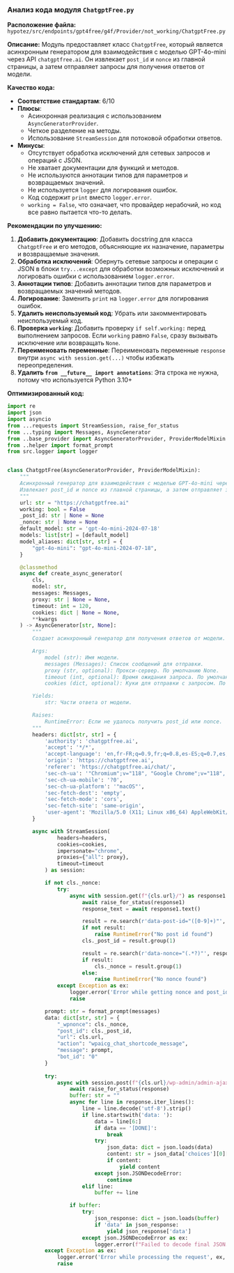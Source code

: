 ### **Анализ кода модуля `ChatgptFree.py`**

**Расположение файла:** `hypotez/src/endpoints/gpt4free/g4f/Provider/not_working/ChatgptFree.py`

**Описание:** Модуль предоставляет класс `ChatgptFree`, который является асинхронным генератором для взаимодействия с моделью GPT-4o-mini через API `chatgptfree.ai`. Он извлекает `post_id` и `nonce` из главной страницы, а затем отправляет запросы для получения ответов от модели.

**Качество кода:**
- **Соответствие стандартам**: 6/10
- **Плюсы**:
    - Асинхронная реализация с использованием `AsyncGeneratorProvider`.
    - Четкое разделение на методы.
    - Использование `StreamSession` для потоковой обработки ответов.
- **Минусы**:
    - Отсутствует обработка исключений для сетевых запросов и операций с JSON.
    - Не хватает документации для функций и методов.
    - Не используются аннотации типов для параметров и возвращаемых значений.
    - Не используется `logger` для логирования ошибок.
    - Код содержит `print` вместо `logger.error`.
    - `working = False`, что означает, что провайдер нерабочий, но код все равно пытается что-то делать.

**Рекомендации по улучшению:**

1.  **Добавить документацию**: Добавить docstring для класса `ChatgptFree` и его методов, объясняющие их назначение, параметры и возвращаемые значения.
2.  **Обработка исключений**: Обернуть сетевые запросы и операции с JSON в блоки `try...except` для обработки возможных исключений и логировать ошибки с использованием `logger.error`.
3.  **Аннотации типов**: Добавить аннотации типов для параметров и возвращаемых значений методов.
4.  **Логирование**: Заменить `print` на `logger.error` для логирования ошибок.
5.  **Удалить неиспользуемый код**: Убрать или закомментировать неиспользуемый код.
6.  **Проверка `working`**: Добавить проверку `if self.working:` перед выполнением запросов. Если `working` равно `False`, сразу вызывать исключение или возвращать `None`.
7.  **Переименовать переменные**: Переименовать переменные `response` внутри `async with session.get(...)` чтобы избежать переопределения.
8. **Удалить `from __future__ import annotations`**: Эта строка не нужна, потому что используется Python 3.10+

**Оптимизированный код:**

```python
import re
import json
import asyncio
from ...requests import StreamSession, raise_for_status
from ...typing import Messages, AsyncGenerator
from ..base_provider import AsyncGeneratorProvider, ProviderModelMixin
from ..helper import format_prompt
from src.logger import logger


class ChatgptFree(AsyncGeneratorProvider, ProviderModelMixin):
    """
    Асинхронный генератор для взаимодействия с моделью GPT-4o-mini через API chatgptfree.ai.
    Извлекает post_id и nonce из главной страницы, а затем отправляет запросы для получения ответов от модели.
    """
    url: str = "https://chatgptfree.ai"
    working: bool = False
    _post_id: str | None = None
    _nonce: str | None = None
    default_model: str = 'gpt-4o-mini-2024-07-18'
    models: list[str] = [default_model]
    model_aliases: dict[str, str] = {
        "gpt-4o-mini": "gpt-4o-mini-2024-07-18",
    }

    @classmethod
    async def create_async_generator(
        cls,
        model: str,
        messages: Messages,
        proxy: str | None = None,
        timeout: int = 120,
        cookies: dict | None = None,
        **kwargs
    ) -> AsyncGenerator[str, None]:
        """
        Создает асинхронный генератор для получения ответов от модели.

        Args:
            model (str): Имя модели.
            messages (Messages): Список сообщений для отправки.
            proxy (str, optional): Прокси-сервер. По умолчанию None.
            timeout (int, optional): Время ожидания запроса. По умолчанию 120.
            cookies (dict, optional): Куки для отправки с запросом. По умолчанию None.

        Yields:
            str: Части ответа от модели.

        Raises:
            RuntimeError: Если не удалось получить post_id или nonce.
        """
        headers: dict[str, str] = {
            'authority': 'chatgptfree.ai',
            'accept': '*/*',
            'accept-language': 'en,fr-FR;q=0.9,fr;q=0.8,es-ES;q=0.7,es;q=0.6,en-US;q=0.5,am;q=0.4,de;q=0.3',
            'origin': 'https://chatgptfree.ai',
            'referer': 'https://chatgptfree.ai/chat/',
            'sec-ch-ua': '"Chromium";v="118", "Google Chrome";v="118", "Not=A?Brand";v="99"',
            'sec-ch-ua-mobile': '?0',
            'sec-ch-ua-platform': '"macOS"',
            'sec-fetch-dest': 'empty',
            'sec-fetch-mode': 'cors',
            'sec-fetch-site': 'same-origin',
            'user-agent': 'Mozilla/5.0 (X11; Linux x86_64) AppleWebKit/537.36 (KHTML, like Gecko) Chrome/118.0.0.0 Safari/537.36',
        }

        async with StreamSession(
                headers=headers,
                cookies=cookies,
                impersonate="chrome",
                proxies={"all": proxy},
                timeout=timeout
            ) as session:

            if not cls._nonce:
                try:
                    async with session.get(f"{cls.url}/") as response1:
                        await raise_for_status(response1)
                        response_text = await response1.text()

                        result = re.search(r'data-post-id="([0-9]+)"', response_text)
                        if not result:
                            raise RuntimeError("No post id found")
                        cls._post_id = result.group(1)

                        result = re.search(r'data-nonce="(.*?)"', response_text)
                        if result:
                            cls._nonce = result.group(1)
                        else:
                            raise RuntimeError("No nonce found")
                except Exception as ex:
                    logger.error('Error while getting nonce and post_id', ex, exc_info=True)
                    raise

            prompt: str = format_prompt(messages)
            data: dict[str, str] = {
                "_wpnonce": cls._nonce,
                "post_id": cls._post_id,
                "url": cls.url,
                "action": "wpaicg_chat_shortcode_message",
                "message": prompt,
                "bot_id": "0"
            }
            
            try:
                async with session.post(f"{cls.url}/wp-admin/admin-ajax.php", data=data, cookies=cookies) as response:
                    await raise_for_status(response)
                    buffer: str = ""
                    async for line in response.iter_lines():
                        line = line.decode('utf-8').strip()
                        if line.startswith('data: '):
                            data = line[6:]
                            if data == '[DONE]':
                                break
                            try:
                                json_data: dict = json.loads(data)
                                content: str = json_data['choices'][0]['delta'].get('content', '')
                                if content:
                                    yield content
                            except json.JSONDecodeError:
                                continue
                        elif line:
                            buffer += line

                    if buffer:
                        try:
                            json_response: dict = json.loads(buffer)
                            if 'data' in json_response:
                                yield json_response['data']
                        except json.JSONDecodeError as ex:
                            logger.error(f"Failed to decode final JSON. Buffer content: {buffer}", ex, exc_info=True)
            except Exception as ex:
                logger.error('Error while processing the request', ex, exc_info=True)
                raise